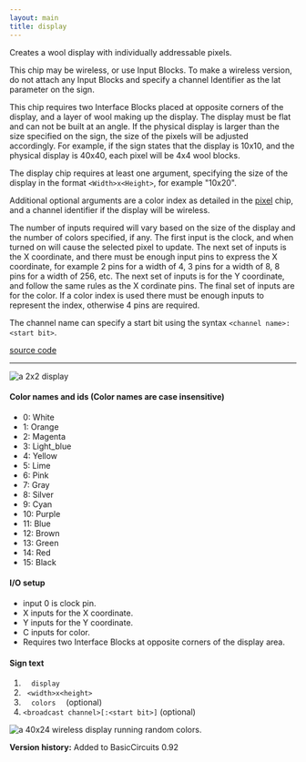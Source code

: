 ```yaml
---
layout: main
title: display
---
```

Creates a wool display with individually addressable pixels.

This chip may be wireless, or use Input Blocks. To make a wireless version, do not attach any Input Blocks and specify a channel Identifier as the lat parameter on the sign.

This chip requires two Interface Blocks placed at opposite corners of the display, and a layer of wool making up the display. The display must be flat and can not be built at an angle. If the physical display is larger than the size specified on the sign, the size of the pixels will be adjusted accordingly. For example, if the sign states that the display is 10x10, and the physical display is 40x40, each pixel will be 4x4 wool blocks.

The display chip requires at least one argument, specifying the size of the display in the format `<Width>x<Height>`, for example "10x20".

Additional optional arguments are a color index as detailed in the [pixel](Pixel) chip, and a channel identifier if the display will be wireless.

The number of inputs required will vary based on the size of the display and the number of colors specified, if any. The first input is the clock, and when turned on will cause the selected pixel to update. The next set of inputs is the X coordinate, and there must be enough input pins to express the X coordinate, for example 2 pins for a width of 4, 3 pins for a width of 8, 8 pins for a width of 256, etc. The next set of inputs is for the Y coordinate, and follow the same rules as the X cordinate pins. The final set of inputs are for the color. If a color index is used there must be enough inputs to represent the index, otherwise 4 pins are required.

The channel name can specify a start bit using the syntax `<channel name>:<start bit>`.

[source code](https://github.com/eisental/BasicCircuits/blob/master/src/main/java/org/tal/basiccircuits/display.java)

* * *

![a 2x2 display](/RedstoneChips/images/display1.png "a 2x2 display")

#### Color names and ids (Color names are case insensitive)
- 0: White
- 1: Orange
- 2: Magenta
- 3: Light_blue
- 4: Yellow
- 5: Lime
- 6: Pink
- 7: Gray
- 8: Silver
- 9: Cyan
- 10: Purple
- 11: Blue
- 12: Brown
- 13: Green
- 14: Red
- 15: Black

#### I/O setup 
* input 0 is clock pin.
* X inputs for the X coordinate.
* Y inputs for the Y coordinate.
* C inputs for color.
* Requires two Interface Blocks at opposite corners of the display area.

#### Sign text
1. `   display   `
2. `  <width>x<height>  `
2. `   colors   ` (optional)
3. ` <broadcast channel>[:<start bit>] ` (optional)

![a 40x24 wireless display running random colors.](/RedstoneChips/images/display7.png "a 40x24 wireless display running random colors.")

__Version history:__ Added to BasicCircuits 0.92
